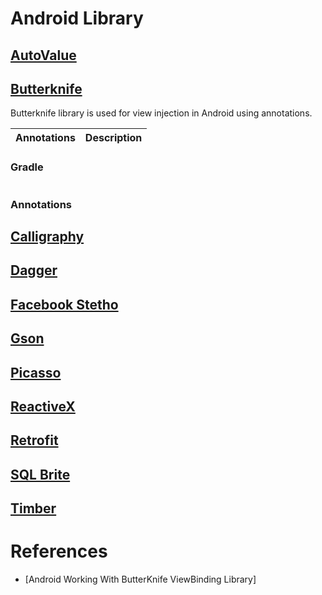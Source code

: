 # Android Library

## [AutoValue](https://github.com/google/auto/tree/master/value)
## [Butterknife](https://github.com/JakeWharton/butterknife)
Butterknife library is used for view injection in Android using annotations.

| Annotations | Description |
| --- | --- |

### Gradle
```
```

### Annotations



## [Calligraphy](https://github.com/chrisjenx/Calligraphy)
## [Dagger](https://github.com/google/dagger)
## [Facebook Stetho](https://github.com/facebook/stetho)
## [Gson](https://github.com/google/gson)
## [Picasso](https://github.com/square/picasso)
## [ReactiveX](https://github.com/ReactiveX/RxAndroid)
## [Retrofit](https://github.com/square/retrofit)
## [SQL Brite](https://github.com/square/sqlbrite)
## [Timber](https://github.com/JakeWharton/timber)

# References
* [Android Working With ButterKnife ViewBinding Library]
